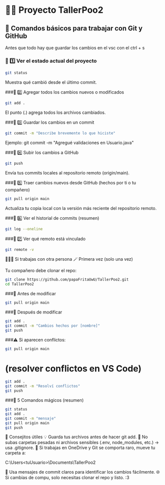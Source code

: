 # 🧭💡 Proyecto TallerPoo2

## 🚀 Comandos básicos para trabajar con Git y GitHub
Antes que todo hay que guardar los cambios en el vsc con el ctrl + s

### 🔹 1️⃣ Ver el estado actual del proyecto
```bash
git status
```
Muestra qué cambió desde el último commit.

###🔹 2️⃣ Agregar todos los cambios nuevos o modificados
```bash
git add .
```
El punto (.) agrega todos los archivos cambiados.

###🔹 3️⃣ Guardar los cambios en un commit
```bash
git commit -m "Describe brevemente lo que hiciste"
```

Ejemplo:
git commit -m "Agregué validaciones en Usuario.java"

###🔹 4️⃣ Subir los cambios a GitHub
```bash
git push
```

Envía tus commits locales al repositorio remoto (origin/main).

###🔹 5️⃣ Traer cambios nuevos desde GitHub (hechos por ti o tu compañero)
```bash
git pull origin main
```

Actualiza tu copia local con la versión más reciente del repositorio remoto.

###🔹 6️⃣ Ver el historial de commits (resumen)
```bash
git log --oneline
```

###🔹 7️⃣ Ver qué remoto está vinculado
```bash
git remote -v
```

🧑‍🤝‍🧑 Si trabajas con otra persona
🪄 Primera vez (solo una vez)

Tu compañero debe clonar el repo:
```bash
git clone https://github.com/papaFritaUwU/TallerPoo2.git
cd TallerPoo2
```

###🔹 Antes de modificar
```bash
git pull origin main
```

###🔹 Después de modificar
```bash
git add .
git commit -m "Cambios hechos por [nombre]"
git push
```


###⚠️ Si aparecen conflictos:
```bash
git pull origin main
```
# (resolver conflictos en VS Code)
```bash
git add .
git commit -m "Resolví conflictos"
git push
```

###💾 5 Comandos mágicos (resumen)
```bash
git status
git add .
git commit -m "mensaje"
git pull origin main
git push
```
💬 Consejitos útiles
💡 Guarda tus archivos antes de hacer git add.
🚫 No subas carpetas pesadas ni archivos sensibles (.env, node_modules, etc.) → usa .gitignore.
📁 Si trabajas en OneDrive y Git se comporta raro, mueve tu carpeta a:

C:\Users\<tuUsuario>\Documents\TallerPoo2

🧠 Usa mensajes de commit claros para identificar los cambios fácilmente.
🌐 Si cambias de compu, solo necesitas clonar el repo y listo.
:3